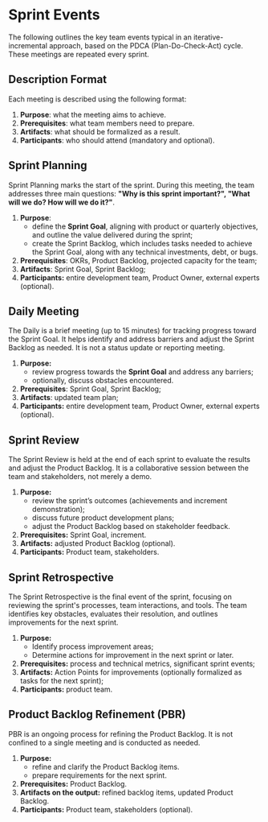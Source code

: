 # Sprint Events

The following outlines the key team events typical in an iterative-incremental approach, based on the PDCA (Plan-Do-Check-Act) cycle. These meetings are repeated every sprint.


## Description Format

Each meeting is described using the following format:

1. **Purpose**: what the meeting aims to achieve.
2. **Prerequisites**: what team members need to prepare.
3. **Artifacts**: what should be formalized as a result.
4. **Participants**: who should attend (mandatory and optional).


## Sprint Planning

Sprint Planning marks the start of the sprint. During this meeting, the team addresses three main questions: **"Why is this sprint important?", "What will we do? How will we do it?"**.

1. **Purpose**:
    * define the **Sprint Goal**, aligning with product or quarterly objectives, and outline the value delivered during the sprint;
    * create the Sprint Backlog, which includes tasks needed to achieve the Sprint Goal, along with any technical investments, debt, or bugs.
2. **Prerequisites**: OKRs, Product Backlog, projected capacity for the team; 
3. **Artifacts**: Sprint Goal, Sprint Backlog;
4. **Participants:** entire development team, Product Owner, external experts (optional).


## Daily Meeting

The Daily is a brief meeting (up to 15 minutes) for tracking progress toward the Sprint Goal. It helps identify and address barriers and adjust the Sprint Backlog as needed. It is not a status update or reporting meeting.

1. **Purpose:**
    * review progress towards the **Sprint Goal** and address any barriers;
    * optionally, discuss obstacles encountered.
2. **Prerequisites**: Sprint Goal, Sprint Backlog;
3. **Artifacts**: updated team plan;
4. **Participants:** entire development team, Product Owner, external experts (optional).


## Sprint Review

The Sprint Review is held at the end of each sprint to evaluate the results and adjust the Product Backlog. It is a collaborative session between the team and stakeholders, not merely a demo.

1. **Purpose:**
    * review the sprint’s outcomes (achievements and increment demonstration);
    * discuss future product development plans;
    * adjust the Product Backlog based on stakeholder feedback.
2. **Prerequisites:** Sprint Goal, increment.
3. **Artifacts:** adjusted Product Backlog (optional).
4. **Participants:** Product team, stakeholders.


## Sprint Retrospective

The Sprint Retrospective is the final event of the sprint, focusing on reviewing the sprint's processes, team interactions, and tools. The team identifies key obstacles, evaluates their resolution, and outlines improvements for the next sprint.

1. **Purpose:**
    * Identify process improvement areas;
    * Determine actions for improvement in the next sprint or later.
2. **Prerequisites:** process and technical metrics, significant sprint events;
3. **Artifacts:** Action Points for improvements (optionally formalized as tasks for the next sprint);
4. **Participants:** product team.


## Product Backlog Refinement (PBR)

PBR is an ongoing process for refining the Product Backlog. It is not confined to a single meeting and is conducted as needed.

1. **Purpose:**
    * refine and clarify the Product Backlog items.
    * prepare requirements for the next sprint.
2. **Prerequisites:** Product Backlog.
3. **Artifacts on the output:** refined backlog items, updated Product Backlog.
4. **Participants:** Product team, stakeholders (optional).
